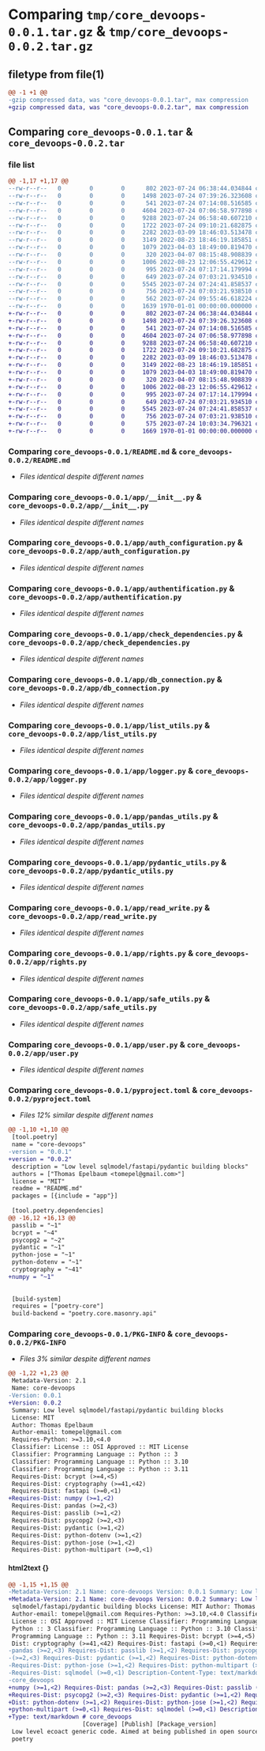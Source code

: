# Comparing `tmp/core_devoops-0.0.1.tar.gz` & `tmp/core_devoops-0.0.2.tar.gz`

## filetype from file(1)

```diff
@@ -1 +1 @@
-gzip compressed data, was "core_devoops-0.0.1.tar", max compression
+gzip compressed data, was "core_devoops-0.0.2.tar", max compression
```

## Comparing `core_devoops-0.0.1.tar` & `core_devoops-0.0.2.tar`

### file list

```diff
@@ -1,17 +1,17 @@
--rw-r--r--   0        0        0      802 2023-07-24 06:38:44.034844 core_devoops-0.0.1/README.md
--rw-r--r--   0        0        0     1498 2023-07-24 07:39:26.323608 core_devoops-0.0.1/app/__init__.py
--rw-r--r--   0        0        0      541 2023-07-24 07:14:08.516585 core_devoops-0.0.1/app/auth_configuration.py
--rw-r--r--   0        0        0     4604 2023-07-24 07:06:58.977898 core_devoops-0.0.1/app/authentification.py
--rw-r--r--   0        0        0     9288 2023-07-24 06:58:40.607210 core_devoops-0.0.1/app/check_dependencies.py
--rw-r--r--   0        0        0     1722 2023-07-24 09:10:21.682875 core_devoops-0.0.1/app/db_connection.py
--rw-r--r--   0        0        0     2282 2023-03-09 18:46:03.513478 core_devoops-0.0.1/app/list_utils.py
--rw-r--r--   0        0        0     3149 2022-08-23 18:46:19.185851 core_devoops-0.0.1/app/logger.py
--rw-r--r--   0        0        0     1079 2023-04-03 18:49:00.819470 core_devoops-0.0.1/app/pandas_utils.py
--rw-r--r--   0        0        0      320 2023-04-07 08:15:48.908839 core_devoops-0.0.1/app/permissions.py
--rw-r--r--   0        0        0     1006 2022-08-23 12:06:55.429612 core_devoops-0.0.1/app/pydantic_utils.py
--rw-r--r--   0        0        0      995 2023-07-24 07:17:14.179994 core_devoops-0.0.1/app/read_write.py
--rw-r--r--   0        0        0      649 2023-07-24 07:03:21.934510 core_devoops-0.0.1/app/rights.py
--rw-r--r--   0        0        0     5545 2023-07-24 07:24:41.858537 core_devoops-0.0.1/app/safe_utils.py
--rw-r--r--   0        0        0      756 2023-07-24 07:03:21.938510 core_devoops-0.0.1/app/user.py
--rw-r--r--   0        0        0      562 2023-07-24 09:55:46.618224 core_devoops-0.0.1/pyproject.toml
--rw-r--r--   0        0        0     1639 1970-01-01 00:00:00.000000 core_devoops-0.0.1/PKG-INFO
+-rw-r--r--   0        0        0      802 2023-07-24 06:38:44.034844 core_devoops-0.0.2/README.md
+-rw-r--r--   0        0        0     1498 2023-07-24 07:39:26.323608 core_devoops-0.0.2/app/__init__.py
+-rw-r--r--   0        0        0      541 2023-07-24 07:14:08.516585 core_devoops-0.0.2/app/auth_configuration.py
+-rw-r--r--   0        0        0     4604 2023-07-24 07:06:58.977898 core_devoops-0.0.2/app/authentification.py
+-rw-r--r--   0        0        0     9288 2023-07-24 06:58:40.607210 core_devoops-0.0.2/app/check_dependencies.py
+-rw-r--r--   0        0        0     1722 2023-07-24 09:10:21.682875 core_devoops-0.0.2/app/db_connection.py
+-rw-r--r--   0        0        0     2282 2023-03-09 18:46:03.513478 core_devoops-0.0.2/app/list_utils.py
+-rw-r--r--   0        0        0     3149 2022-08-23 18:46:19.185851 core_devoops-0.0.2/app/logger.py
+-rw-r--r--   0        0        0     1079 2023-04-03 18:49:00.819470 core_devoops-0.0.2/app/pandas_utils.py
+-rw-r--r--   0        0        0      320 2023-04-07 08:15:48.908839 core_devoops-0.0.2/app/permissions.py
+-rw-r--r--   0        0        0     1006 2022-08-23 12:06:55.429612 core_devoops-0.0.2/app/pydantic_utils.py
+-rw-r--r--   0        0        0      995 2023-07-24 07:17:14.179994 core_devoops-0.0.2/app/read_write.py
+-rw-r--r--   0        0        0      649 2023-07-24 07:03:21.934510 core_devoops-0.0.2/app/rights.py
+-rw-r--r--   0        0        0     5545 2023-07-24 07:24:41.858537 core_devoops-0.0.2/app/safe_utils.py
+-rw-r--r--   0        0        0      756 2023-07-24 07:03:21.938510 core_devoops-0.0.2/app/user.py
+-rw-r--r--   0        0        0      575 2023-07-24 10:03:34.796321 core_devoops-0.0.2/pyproject.toml
+-rw-r--r--   0        0        0     1669 1970-01-01 00:00:00.000000 core_devoops-0.0.2/PKG-INFO
```

### Comparing `core_devoops-0.0.1/README.md` & `core_devoops-0.0.2/README.md`

 * *Files identical despite different names*

### Comparing `core_devoops-0.0.1/app/__init__.py` & `core_devoops-0.0.2/app/__init__.py`

 * *Files identical despite different names*

### Comparing `core_devoops-0.0.1/app/auth_configuration.py` & `core_devoops-0.0.2/app/auth_configuration.py`

 * *Files identical despite different names*

### Comparing `core_devoops-0.0.1/app/authentification.py` & `core_devoops-0.0.2/app/authentification.py`

 * *Files identical despite different names*

### Comparing `core_devoops-0.0.1/app/check_dependencies.py` & `core_devoops-0.0.2/app/check_dependencies.py`

 * *Files identical despite different names*

### Comparing `core_devoops-0.0.1/app/db_connection.py` & `core_devoops-0.0.2/app/db_connection.py`

 * *Files identical despite different names*

### Comparing `core_devoops-0.0.1/app/list_utils.py` & `core_devoops-0.0.2/app/list_utils.py`

 * *Files identical despite different names*

### Comparing `core_devoops-0.0.1/app/logger.py` & `core_devoops-0.0.2/app/logger.py`

 * *Files identical despite different names*

### Comparing `core_devoops-0.0.1/app/pandas_utils.py` & `core_devoops-0.0.2/app/pandas_utils.py`

 * *Files identical despite different names*

### Comparing `core_devoops-0.0.1/app/pydantic_utils.py` & `core_devoops-0.0.2/app/pydantic_utils.py`

 * *Files identical despite different names*

### Comparing `core_devoops-0.0.1/app/read_write.py` & `core_devoops-0.0.2/app/read_write.py`

 * *Files identical despite different names*

### Comparing `core_devoops-0.0.1/app/rights.py` & `core_devoops-0.0.2/app/rights.py`

 * *Files identical despite different names*

### Comparing `core_devoops-0.0.1/app/safe_utils.py` & `core_devoops-0.0.2/app/safe_utils.py`

 * *Files identical despite different names*

### Comparing `core_devoops-0.0.1/app/user.py` & `core_devoops-0.0.2/app/user.py`

 * *Files identical despite different names*

### Comparing `core_devoops-0.0.1/pyproject.toml` & `core_devoops-0.0.2/pyproject.toml`

 * *Files 12% similar despite different names*

```diff
@@ -1,10 +1,10 @@
 [tool.poetry]
 name = "core-devoops"
-version = "0.0.1"
+version = "0.0.2"
 description = "Low level sqlmodel/fastapi/pydantic building blocks"
 authors = ["Thomas Epelbaum <tomepel@gmail.com>"]
 license = "MIT"
 readme = "README.md"
 packages = [{include = "app"}]
 
 [tool.poetry.dependencies]
@@ -16,12 +16,13 @@
 passlib = "~1"
 bcrypt = "~4"
 psycopg2 = "~2"
 pydantic = "~1"
 python-jose = "~1"
 python-dotenv = "~1"
 cryptography = "~41"
+numpy = "~1"
 
 
 [build-system]
 requires = ["poetry-core"]
 build-backend = "poetry.core.masonry.api"
```

### Comparing `core_devoops-0.0.1/PKG-INFO` & `core_devoops-0.0.2/PKG-INFO`

 * *Files 3% similar despite different names*

```diff
@@ -1,22 +1,23 @@
 Metadata-Version: 2.1
 Name: core-devoops
-Version: 0.0.1
+Version: 0.0.2
 Summary: Low level sqlmodel/fastapi/pydantic building blocks
 License: MIT
 Author: Thomas Epelbaum
 Author-email: tomepel@gmail.com
 Requires-Python: >=3.10,<4.0
 Classifier: License :: OSI Approved :: MIT License
 Classifier: Programming Language :: Python :: 3
 Classifier: Programming Language :: Python :: 3.10
 Classifier: Programming Language :: Python :: 3.11
 Requires-Dist: bcrypt (>=4,<5)
 Requires-Dist: cryptography (>=41,<42)
 Requires-Dist: fastapi (>=0,<1)
+Requires-Dist: numpy (>=1,<2)
 Requires-Dist: pandas (>=2,<3)
 Requires-Dist: passlib (>=1,<2)
 Requires-Dist: psycopg2 (>=2,<3)
 Requires-Dist: pydantic (>=1,<2)
 Requires-Dist: python-dotenv (>=1,<2)
 Requires-Dist: python-jose (>=1,<2)
 Requires-Dist: python-multipart (>=0,<1)
```

#### html2text {}

```diff
@@ -1,15 +1,15 @@
-Metadata-Version: 2.1 Name: core-devoops Version: 0.0.1 Summary: Low level
+Metadata-Version: 2.1 Name: core-devoops Version: 0.0.2 Summary: Low level
 sqlmodel/fastapi/pydantic building blocks License: MIT Author: Thomas Epelbaum
 Author-email: tomepel@gmail.com Requires-Python: >=3.10,<4.0 Classifier:
 License :: OSI Approved :: MIT License Classifier: Programming Language ::
 Python :: 3 Classifier: Programming Language :: Python :: 3.10 Classifier:
 Programming Language :: Python :: 3.11 Requires-Dist: bcrypt (>=4,<5) Requires-
 Dist: cryptography (>=41,<42) Requires-Dist: fastapi (>=0,<1) Requires-Dist:
-pandas (>=2,<3) Requires-Dist: passlib (>=1,<2) Requires-Dist: psycopg2
-(>=2,<3) Requires-Dist: pydantic (>=1,<2) Requires-Dist: python-dotenv (>=1,<2)
-Requires-Dist: python-jose (>=1,<2) Requires-Dist: python-multipart (>=0,<1)
-Requires-Dist: sqlmodel (>=0,<1) Description-Content-Type: text/markdown #
-core_devoops
+numpy (>=1,<2) Requires-Dist: pandas (>=2,<3) Requires-Dist: passlib (>=1,<2)
+Requires-Dist: psycopg2 (>=2,<3) Requires-Dist: pydantic (>=1,<2) Requires-
+Dist: python-dotenv (>=1,<2) Requires-Dist: python-jose (>=1,<2) Requires-Dist:
+python-multipart (>=0,<1) Requires-Dist: sqlmodel (>=0,<1) Description-Content-
+Type: text/markdown # core_devoops
                     [Coverage] [Publish] [Package_version]
 Low level ecoact generic code. Aimed at being published in open source with
 poetry
```

